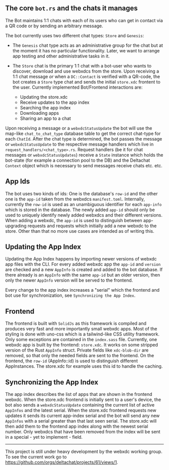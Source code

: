 
## The core `bot.rs` and the chats it manages 

The Bot maintains 1:1 chats with each of its users 
who can get in contact via a QR code or by sending an arbitrary message. 

The bot currently uses two different chat types: `Store` and `Genesis`: 

- The `Genesis` chat type acts as an administrative group for the chat 
  but at the moment it has no particular functionality. 
  Later, we want to arrange app testing and other administrative tasks in it. 

- The `Store` chat is the primary 1:1 chat with a bot-user 
  who wants to discover, download and use webxdcs from the store.
  Upon receiving a 1:1 chat message _or_ when a `DC::Contact` is verified with a QR-code, 
  the bot creates a `Store` type chat and sends the initial `store.xdc` frontent to the user. 
  Currently implemented Bot/Frontend interactions are: 

    - Updating the store.xdc
    - Receive updates to the app index
    - Searching the app index 
    - Downloading apps
    - Sharing an app to a chat

Upon receiving a message or a `webxdcStatusUpdate` the bot will use 
the map-like `chat_to_chat_type` database table 
to get the correct chat-type for each `ChatId`. 
After the chat type is determined, the bot passes the message or `webxdcStatusUpdate` 
to the respective message handlers which live in `request_handlers/<chat_type>.rs`. 
Request handlers (be it for chat messages or `webxdcStatusUpdates`)
receive a `State` instance which holds the bot-state (for example a connection pool to the DB)
and the Deltachat `Context` object which is necessary to send messages receive chats etc. etc.

## App Ids

The bot uses two kinds of ids: One is the database's `row-id` and the other one is the `app-id` 
taken from the webxdcs `manifest.toml`. Internally, currently the `row-id` is used 
as an unambiguous identifier for each `app-info` which is stored in the database. 
The newly added `app-id` should only be used to uniquely identify newly added webxdcs and their 
different versions. When adding a webxdc, the `app-id` is used to distinguish between 
app-upgrading requests and requests which initially add a new webxdc to the store. 
Other than that no more use cases are intended as of writing this.

## Updating the App Index

Updating the App Index happens by importing newer versions of webxdc app files with the CLI. 
For every added webxdc app the `app-id` and `version` are checked and a new `AppInfo` is created 
and added to the bot database. 
If there already is an `AppInfo` with the same `app-id` but an older version, 
then only the newer `AppInfo` version will be served to the frontend. 

Every change to the app index increases a "serial" 
which the frontend and bot use for synchronization, see `Synchronizing the App Index`. 

## Frontend

The frontend is built with `SolidJs` as this framework is compiled and produces very fast 
and more importantly small webxdc apps. Most of the styling is done with uno-css 
which is a tailwind-like CSS utility framework. 
Only some exceptions are contained in the `index.sass` file. 
Currently, one webxdc app is built by the frontend: `store.xdc`. 
It works on some stripped version of the Rust `AppInfo` struct. 
Private fields like `xdc-blob-dir` are removed, so that only the 
needed fields are sent to the frontend.
On the frontend, the `row-id` (AppInfo::id) is used to distinguish different AppInstances. 
The store.xdc for example uses this id to handle the caching.

## Synchronizing the App Index

The app index describes the list of apps that are shown in the frontend webxdc.
When the store.xdc frontend is initially sent to a user's device, 
the bot also sends a `webxdcStatusUpdate` containing the current list of active `AppInfos` 
and the latest serial.
When the store.xdc frontend requests new updates it sends its current app-index serial 
and the bot will send any new `AppInfos` with a serial greater than that last seen serial. 
The store.xdc will then add them to the frontend app index along with the newest serial number. 
Only webxdcs that have been removed from the index will be sent in a special - yet to implement - field.

--- 

This project is still under heavy development by the webxdc working group. To see the current work go to https://github.com/orgs/deltachat/projects/61/views/1.

